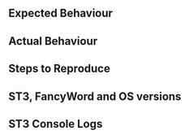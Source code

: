 ## Expected Behaviour

## Actual Behaviour

## Steps to Reproduce

## ST3, FancyWord and OS versions

## ST3 Console Logs


